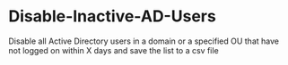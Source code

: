 Disable-Inactive-AD-Users
=========================

Disable all Active Directory users in a domain or a specified OU that have not logged on within X days and save the list to a csv file
